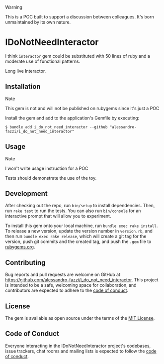 > [!WARNING]
> This is a POC built to support a discussion between colleagues.
> It's born unmaintained by its own nature.

# IDoNotNeedInteractor

I think `interactor` gem could be substituted with 50 lines of ruby and a moderate use of functional patterns.

Long live Interactor.

## Installation

> [!NOTE]
> This gem is not and will not be published on rubygems since it's just a POC

Install the gem and add to the application's Gemfile by executing:

    $ bundle add i_do_not_need_interactor --github "alessandro-fazzi/i_do_not_need_interactor"

## Usage

> [!NOTE]
> I won't write usage instruction for a POC

Tests should demonstrate the use of the toy.

## Development

After checking out the repo, run `bin/setup` to install dependencies. Then, run `rake test` to run the tests. You can also run `bin/console` for an interactive prompt that will allow you to experiment.

To install this gem onto your local machine, run `bundle exec rake install`. To release a new version, update the version number in `version.rb`, and then run `bundle exec rake release`, which will create a git tag for the version, push git commits and the created tag, and push the `.gem` file to [rubygems.org](https://rubygems.org).

## Contributing

Bug reports and pull requests are welcome on GitHub at https://github.com/alessandro-fazzi/i_do_not_need_interactor. This project is intended to be a safe, welcoming space for collaboration, and contributors are expected to adhere to the [code of conduct](https://github.com/alessandro-fazzi/i_do_not_need_interactor/blob/main/CODE_OF_CONDUCT.md).

## License

The gem is available as open source under the terms of the [MIT License](https://opensource.org/licenses/MIT).

## Code of Conduct

Everyone interacting in the IDoNotNeedInteractor project's codebases, issue trackers, chat rooms and mailing lists is expected to follow the [code of conduct](https://github.com/alessandro-fazzi/i_do_not_need_interactor/blob/main/CODE_OF_CONDUCT.md).
